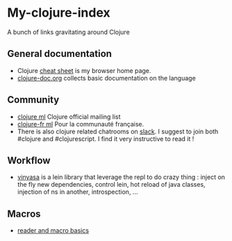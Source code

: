 # My-clojure-index
A bunch of links gravitating around Clojure

## General documentation
- Clojure [cheat sheet](http://clojure.org/cheatsheet) is my browser home page.
- [clojure-doc.org](http://clojure-doc.org/) collects basic documentation on the language

## Community
- [clojure ml](https://groups.google.com/forum/#!forum/clojure) Clojure official mailing list 
- [clojure-fr ml](https://groups.google.com/forum/#!forum/clojure-fr) Pour la communauté française.
- There is also clojure related chatrooms on [slack](https://clojurians.slack.com). I suggest to join both #clojure and #clojurescript. I find it very instructive to read it !

## Workflow
- [vinyasa](https://github.com/zcaudate/vinyasa) is a lein library that leverage the repl to do crazy thing : inject on the fly new dependencies, control lein, hot reload of java classes, injection of ns in another, introspection, ...

## Macros
- [reader and macro basics](http://clojure-doc.org/articles/language/macros.html)

